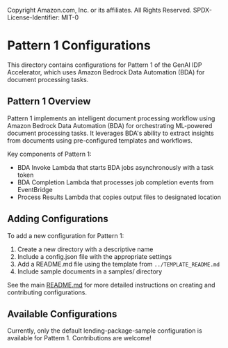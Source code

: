 Copyright Amazon.com, Inc. or its affiliates. All Rights Reserved.
SPDX-License-Identifier: MIT-0

# Pattern 1 Configurations

This directory contains configurations for Pattern 1 of the GenAI IDP Accelerator, which uses Amazon Bedrock Data Automation (BDA) for document processing tasks.

## Pattern 1 Overview

Pattern 1 implements an intelligent document processing workflow using Amazon Bedrock Data Automation (BDA) for orchestrating ML-powered document processing tasks. It leverages BDA's ability to extract insights from documents using pre-configured templates and workflows.

Key components of Pattern 1:
- BDA Invoke Lambda that starts BDA jobs asynchronously with a task token
- BDA Completion Lambda that processes job completion events from EventBridge
- Process Results Lambda that copies output files to designated location

## Adding Configurations

To add a new configuration for Pattern 1:

1. Create a new directory with a descriptive name
2. Include a config.json file with the appropriate settings
3. Add a README.md file using the template from `../TEMPLATE_README.md`
4. Include sample documents in a samples/ directory

See the main [README.md](../README.md) for more detailed instructions on creating and contributing configurations.

## Available Configurations

Currently, only the default lending-package-sample configuration is available for Pattern 1. Contributions are welcome!
